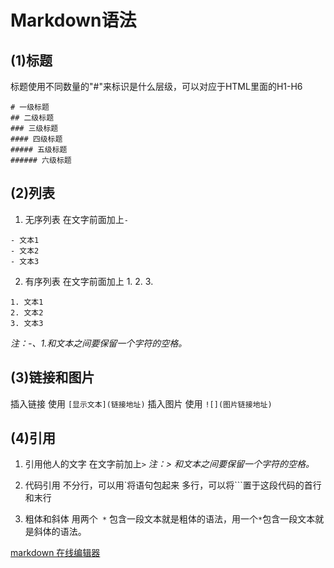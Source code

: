 # Markdown语法
## (1)标题
 标题使用不同数量的"#"来标识是什么层级，可以对应于HTML里面的H1-H6
```
# 一级标题
## 二级标题
### 三级标题
#### 四级标题
##### 五级标题
###### 六级标题
```

## (2)列表
1. 无序列表
在文字前面加上` - `
```
- 文本1
- 文本2
- 文本3
```

2. 有序列表
在文字前面加上 1. 2. 3.
```
1. 文本1
2. 文本2
3. 文本3
```

*注：-、1.和文本之间要保留一个字符的空格。*

## (3)链接和图片
插入链接 使用 ` [显示文本](链接地址) ` 
插入图片 使用 ` ![](图片链接地址) `

## (4)引用
1. 引用他人的文字 在文字前加上` > `
*注：> 和文本之间要保留一个字符的空格。*

2. 代码引用 
不分行，可以用`将语句包起来
多行，可以将```置于这段代码的首行和末行

3. 粗体和斜体
用两个` *` 包含一段文本就是粗体的语法，用一个` * `包含一段文本就是斜体的语法。

[markdown 在线编辑器]( http://maxiang.info/)


